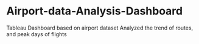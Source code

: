 # Airport-data-Analysis-Dashboard
Tableau Dashboard based on airport dataset Analyzed the trend of routes, and peak days of flights
